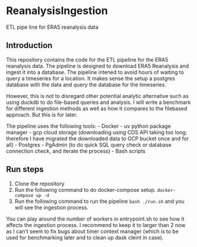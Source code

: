 # ReanalysisIngestion
ETL pipe line for ERA5 reanalysis data

## Introduction

This repository contains the code for the ETL pipeline for the ERA5 reanalysis data. The pipeline is designed to download ERA5 Reanalysis and ingest it into a database. The pipeline intened to avoid hours of waiting to query a timeseries for a location. It makes sense the setup a postgres database with the data and query the database for the timeseries.

However, this is not to disregard other potential analytic alternative such as using duckdb to do file-based queries and analysis. I will write a benchmark for different ingestion methods as well as how it compares to the filebased approach. But this is for later.

The pipeline uses the following tools:
    - Docker
    - uv python package manager
    - gcp cloud storage (downloading using CDS API taking too long; therefore I have migrated the downloaded data to GCP bucket once and for all)
    - Postgres
    - PgAdmin (to do quick SQL query check or database connection check, and iterate the process)
    - Bash scripts

## Run steps
1. Clone the repository
2. Run the following command to do docker-compose setup.
```docker-compose up -d```
3. Run the following command to run the pipeline
```bash ./run.sh``` and you will see the ingestion process.

You can play around the number of workers in entrypoint.sh to see how it affects the ingestion process. I recommend to keep it to larger than 2 now as I can't seem to fix bugs about timer context manager (which is to be used for benchmarking later and to clean up dask cleint in case).
